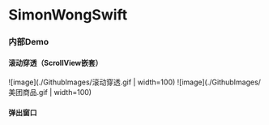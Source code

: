 # SimonWongSwift

### 内部Demo

#### 滚动穿透（ScrollView嵌套）
![image](./GithubImages/滚动穿透.gif | width=100)
![image](./GithubImages/美团商品.gif | width=100)

#### 弹出窗口
